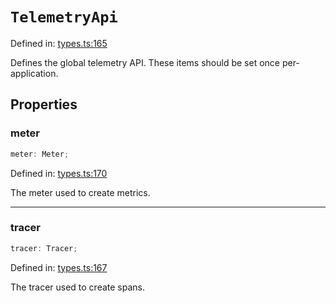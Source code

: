 # `TelemetryApi`

Defined in: [types.ts:165](https://github.com/adobe/aio-lib-telemetry/blob/705ee9c1d1db27539c2bb0122590608defceced2/source/types.ts#L165)

Defines the global telemetry API. These items should be set once per-application.

## Properties

### meter

```ts
meter: Meter;
```

Defined in: [types.ts:170](https://github.com/adobe/aio-lib-telemetry/blob/705ee9c1d1db27539c2bb0122590608defceced2/source/types.ts#L170)

The meter used to create metrics.

---

### tracer

```ts
tracer: Tracer;
```

Defined in: [types.ts:167](https://github.com/adobe/aio-lib-telemetry/blob/705ee9c1d1db27539c2bb0122590608defceced2/source/types.ts#L167)

The tracer used to create spans.
